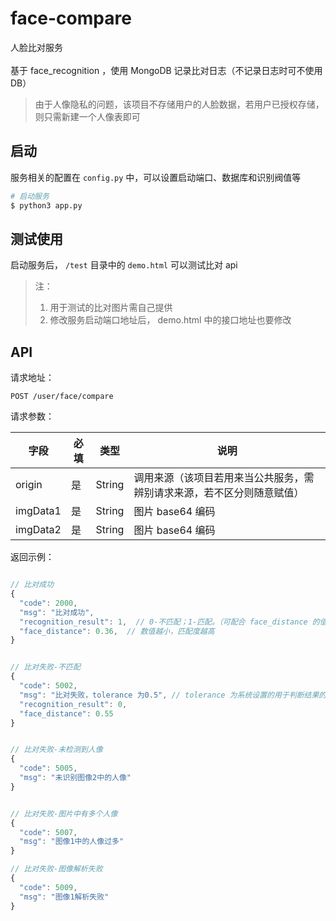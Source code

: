 # face-compare
人脸比对服务  
<br>
基于 face_recognition ，使用 MongoDB 记录比对日志（不记录日志时可不使用 DB）  
> 由于人像隐私的问题，该项目不存储用户的人脸数据，若用户已授权存储，则只需新建一个人像表即可


## 启动
服务相关的配置在 `config.py` 中，可以设置启动端口、数据库和识别阀值等

```bash
# 启动服务
$ python3 app.py
```

## 测试使用
启动服务后， `/test` 目录中的 `demo.html` 可以测试比对 api  

> 注：  
> 1. 用于测试的比对图片需自己提供  
> 2. 修改服务启动端口地址后， demo.html 中的接口地址也要修改


## API
请求地址： 

```
POST /user/face/compare
```


请求参数：

| 字段 | 必填 | 类型 | 说明 |
| --- | --- | --- | --- |
| origin | 是 | String | 调用来源（该项目若用来当公共服务，需辨别请求来源，若不区分则随意赋值） |
| imgData1 | 是 | String | 图片 base64 编码 |
| imgData2 | 是 | String | 图片 base64 编码 |


返回示例：

```js

// 比对成功
{
  "code": 2000,
  "msg": "比对成功",
  "recognition_result": 1,  // 0-不匹配；1-匹配。（可配合 face_distance 的值一起判断结果）
  "face_distance": 0.36,  // 数值越小，匹配度越高
}


// 比对失败-不匹配
{
  "code": 5002,
  "msg": "比对失败，tolerance 为0.5", // tolerance 为系统设置的用于判断结果的阀值，详见配置文件
  "recognition_result": 0,
  "face_distance": 0.55
}


// 比对失败-未检测到人像
{
  "code": 5005,
  "msg": "未识别图像2中的人像"
}


// 比对失败-图片中有多个人像
{
  "code": 5007,
  "msg": "图像1中的人像过多"
}

// 比对失败-图像解析失败
{
  "code": 5009,
  "msg": "图像1解析失败"
}

```
